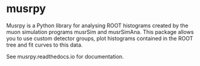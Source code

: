 # musrpy

Musrpy is a Python library for analysing ROOT histograms created by the muon simulation programs musrSim and musrSimAna. This package allows you to use custom detector groups, plot histograms contained in the ROOT tree and fit curves to this data.

See musrpy.readthedocs.io for documentation.
